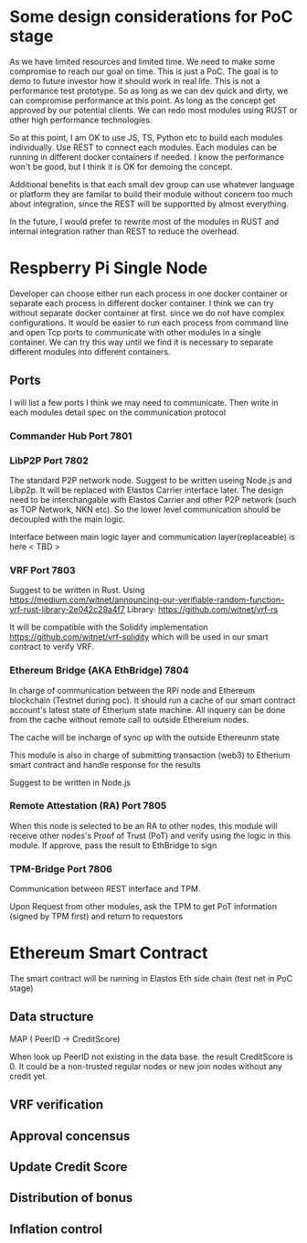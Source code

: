 # Some design considerations for PoC stage
As we have limited resources and limited time. We need to make some compromise to reach our goal on time. 
This is just a PoC. The goal is to demo to future investor how it should work in real life. This is not a performance test prototype. So as long as we can dev quick and dirty, we can compromise performance at this point. As long as the concept get approved by our potential clients. We can redo most modules using RUST or other high performance technologies.

So at this point, I am OK to use JS, TS, Python etc to build each modules individually. Use REST to connect each modules. Each modules can be running in different docker containers if needed. I know the performance won't be good, but I think it is OK for demoing the concept.

Additional benefits is that each small dev group can use whatever language or platform they are familar to build their module without concern too much about integration, since the REST will be supportted by almost everything. 

In the future, I would prefer to rewrite most of the modules in RUST and internal integration rather than REST to reduce the overhead.

# Respberry Pi Single Node
Developer can choose either run each process in one docker container or separate each process in different docker container. 
I think we can try without separate docker container at first. since we do not have complex configurations. It would be easier to run each process from command line and open Tcp ports to communicate with other modules in a single container. We can try this way until we find it is necessary to separate different modules into different containers. 

## Ports
I will list a few ports I think we may need to communicate. Then write in each modules detail spec on the communication protocol

### Commander Hub Port 7801

### LibP2P Port 7802

The standard P2P network node. Suggest to be written useing Node.js and Libp2p. It will be replaced with Elastos Carrier interface later. The design need to be interchangable with Elastos Carrier and other P2P network (such as TOP Network, NKN etc). So the lower level communication should be decoupled with the main logic.

Interface between main logic layer and communication layer(replaceable) is here < TBD >


### VRF Port 7803

Suggest to be written in Rust.
Using https://medium.com/witnet/announcing-our-verifiable-random-function-vrf-rust-library-2e042c29a4f7
Library: https://github.com/witnet/vrf-rs

It will be compatible with the Solidify implementation   https://github.com/witnet/vrf-solidity  which will be used in our smart contract to verify VRF.

### Ethereum Bridge (AKA EthBridge) 7804
In charge of communication between the RPi node and Ethereum blockchain (Testnet during poc).
It should run a cache of our smart contract account's latest state of Etherium state machine. All inquery can be done from the cache without remote call to outside Ethereium nodes.

The cache will be incharge of sync up with the outside Ethereunm state

This module is also in charge of submitting transaction (web3) to Etherium smart contract and handle response for the results

Suggest to be written in Node.js

### Remote Attestation (RA) Port 7805

When this node is selected to be an RA to other nodes, this module will receive other nodes's Proof of Trust (PoT) and verify using the logic in this module. If approve, pass the result to EthBridge to sign

### TPM-Bridge Port 7806
Communication between REST interface and TPM.

Upon Request from other modules, ask the TPM to get PoT information (signed by TPM first) and return to requestors

# Ethereum Smart Contract

The smart contract will be running in Elastos Eth side chain (test net in PoC stage)

## Data structure

MAP ( PeerID -> CreditScore)

When look up PeerID not existing in the data base. the result CreditScore is 0. It could be a non-trusted regular nodes or new join nodes without any credit yet.

## VRF verification

## Approval concensus

## Update Credit Score

## Distribution of bonus

## Inflation control

